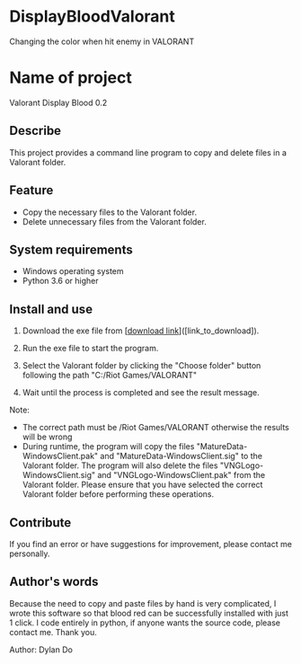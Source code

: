 # DisplayBloodValorant
Changing the color when hit enemy in VALORANT

# Name of project
Valorant Display Blood 0.2

## Describe

This project provides a command line program to copy and delete files in a Valorant folder.

## Feature

- Copy the necessary files to the Valorant folder.
- Delete unnecessary files from the Valorant folder.

## System requirements

- Windows operating system
- Python 3.6 or higher

## Install and use

1. Download the exe file from [[download link](https://drive.google.com/drive/folders/1U4eFpbR6c9WVtzAGX8l8WQ-cjO0iy_pv?usp=sharing)]([link_to_download]).
2. Run the exe file to start the program.
3. Select the Valorant folder by clicking the "Choose folder" button following the path "C:/Riot Games/VALORANT"

4. Wait until the process is completed and see the result message.

Note:
- The correct path must be /Riot Games/VALORANT otherwise the results will be wrong
- During runtime, the program will copy the files "MatureData-WindowsClient.pak" and "MatureData-WindowsClient.sig" to the Valorant folder. The program will also delete the files "VNGLogo-WindowsClient.sig" and "VNGLogo-WindowsClient.pak" from the Valorant folder. Please ensure that you have selected the correct Valorant folder before performing these operations.

## Contribute

If you find an error or have suggestions for improvement, please contact me personally.


## Author's words

Because the need to copy and paste files by hand is very complicated, I wrote this software so that blood red can be successfully installed with just 1 click. I code entirely in python, if anyone wants the source code, please contact me. Thank you.

Author: Dylan Do
